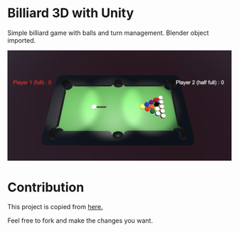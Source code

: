 # Billiard 3D with Unity

Simple billiard game with balls and turn management. Blender object imported.

![Image with game](Images/image.png)

# Contribution

This project is copied from [here.](https://github.com/stevenliatti/billiard_unity)

Feel free to fork and make the changes you want.